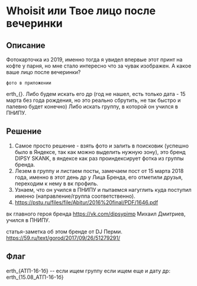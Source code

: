 # Whoisit или Твое лицо после вечеринки
## Описание
Фотокарточка из 2019, именно тогда я увидел впервые этот принт на кофте у парня, но мне стало интересно что за чувак изображен. А какое ваше лицо после вечеринки?

```
фото в приложении

```

erth_{}. Либо будем искать его др (год не нашел, есть только дата - 15 марта без года рождения, но это реально сбрутить, не так быстро и палевно будет конечно)
         Либо искать группу, в которой он учился в ПНИПУ.

## Решение
1. Самое просто решение - взять фото и залить в поисковик (успешно было в Яндексе, так как можно выделить нужную зону), это бренд DIPSY SKANK,
в яндексе как раз проиндексирует фотка из группы бренда.
2. Лезем в группу и листаем посты, замечаем пост от 15 марта 2018 года, именно в этот день др у Лица Бренда, его отметили друзья, переходим к нему в вк профиль.
3. Узнаем, что он учился в ПНИПУ и пытаемся нагуглить куда поступил именно (направление/группа соответственно).
4. https://pstu.ru/files/file/Abitur/2016%20final/PDF/1646.pdf


вк главного героя бренда https://vk.com/dipsypimp
Михаил Дмитриев, учился в ПНИПУ.

статья-заметка об этом бренде от DJ Перми. https://59.ru/text/gorod/2017/09/26/51279291/

## Флаг
erth_{АТП-16-1б} -- если ищем группу
если ищем еще и дату др: erth_{15.08_АТП-16-1б}
